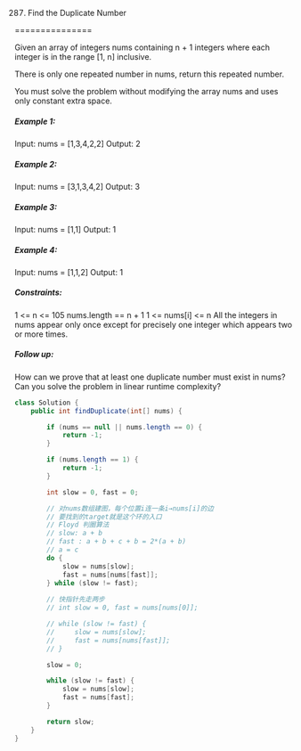 287. Find the Duplicate Number

===============

Given an array of integers nums containing n + 1 integers where each integer is in the range [1, n] inclusive.

There is only one repeated number in nums, return this repeated number.

You must solve the problem without modifying the array nums and uses only constant extra space.

##### Example 1:

Input: nums = [1,3,4,2,2]
Output: 2

##### Example 2:

Input: nums = [3,1,3,4,2]
Output: 3

##### Example 3:

Input: nums = [1,1]
Output: 1

##### Example 4:

Input: nums = [1,1,2]
Output: 1

##### Constraints:

1 <= n <= 105
nums.length == n + 1
1 <= nums[i] <= n
All the integers in nums appear only once except for precisely one integer which appears two or more times.

##### Follow up:

How can we prove that at least one duplicate number must exist in nums?
Can you solve the problem in linear runtime complexity?

```java
class Solution {
    public int findDuplicate(int[] nums) {

        if (nums == null || nums.length == 0) {
            return -1;
        }

        if (nums.length == 1) {
            return -1;
        }

        int slow = 0, fast = 0;

        // 对nums数组建图，每个位置i连一条i→nums[i]的边
        // 要找到的target就是这个环的入口
        // Floyd 判圈算法
        // slow: a + b
        // fast : a + b + c + b = 2*(a + b)
        // a = c
        do {
            slow = nums[slow];
            fast = nums[nums[fast]];
        } while (slow != fast);
        
        // 快指针先走两步
        // int slow = 0, fast = nums[nums[0]];

        // while (slow != fast) {
        //     slow = nums[slow];
        //     fast = nums[nums[fast]];
        // }

        slow = 0;

        while (slow != fast) {
            slow = nums[slow];
            fast = nums[fast];
        }

        return slow;
    }
}
```
